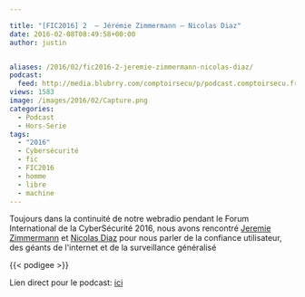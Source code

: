 ```yaml
---

title: "[FIC2016] 2  – Jérémie Zimmermann – Nicolas Diaz"
date: 2016-02-08T08:49:58+00:00
author: justin


aliases: /2016/02/fic2016-2-jeremie-zimmermann-nicolas-diaz/
podcast:
  feed: http://media.blubrry.com/comptoirsecu/p/podcast.comptoirsecu.fr/CSEC.HS10.2016-01-25.FIC2016.J%c3%a9r%c3%a9mie_Zimmermann_Nicolas_Diaz.mp3
views: 1583
image: /images/2016/02/Capture.png
categories:
  - Podcast
  - Hors-Serie
tags:
  - "2016"
  - Cybersécurité
  - fic
  - FIC2016
  - homme
  - libre
  - machine
---
```





Toujours dans la continuité de notre webradio pendant le Forum International de la CyberSécurité 2016, nous avons rencontré [Jeremie Zimmermann](https://twitter.com/jerezim) et [Nicolas Diaz](https://twitter.com/nicoladiaz) pour nous parler de la confiance utilisateur, des géants de l'internet et de la surveillance généralisé



{{< podigee >}}








Lien direct pour le podcast: [ici](http://media.blubrry.com/comptoirsecu/p/podcast.comptoirsecu.fr/CSEC.HS10.2016-01-25.FIC2016.J%c3%a9r%c3%a9mie_Zimmermann_Nicolas_Diaz.mp3)
